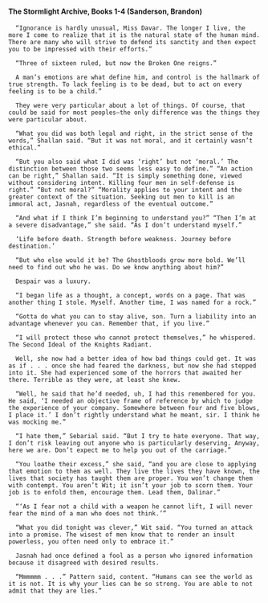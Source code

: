 #### The Stormlight Archive, Books 1-4 (Sanderson, Brandon)
      “Ignorance is hardly unusual, Miss Davar. The longer I live, the more I come to realize that it is the natural state of the human mind. There are many who will strive to defend its sanctity and then expect you to be impressed with their efforts.”

      “Three of sixteen ruled, but now the Broken One reigns.”

      A man’s emotions are what define him, and control is the hallmark of true strength. To lack feeling is to be dead, but to act on every feeling is to be a child.”

      They were very particular about a lot of things. Of course, that could be said for most peoples—the only difference was the things they were particular about.

      “What you did was both legal and right, in the strict sense of the words,” Shallan said. “But it was not moral, and it certainly wasn’t ethical.”

      “But you also said what I did was ‘right’ but not ‘moral.’ The distinction between those two seems less easy to define.” “An action can be right,” Shallan said. “It is simply something done, viewed without considering intent. Killing four men in self-defense is right.” “But not moral?” “Morality applies to your intent and the greater context of the situation. Seeking out men to kill is an immoral act, Jasnah, regardless of the eventual outcome.”

      “And what if I think I’m beginning to understand you?” “Then I’m at a severe disadvantage,” she said. “As I don’t understand myself.”

      ‘Life before death. Strength before weakness. Journey before destination.’

      “But who else would it be? The Ghostbloods grow more bold. We’ll need to find out who he was. Do we know anything about him?”

      Despair was a luxury.

      “I began life as a thought, a concept, words on a page. That was another thing I stole. Myself. Another time, I was named for a rock.”

      “Gotta do what you can to stay alive, son. Turn a liability into an advantage whenever you can. Remember that, if you live.”

      “I will protect those who cannot protect themselves,” he whispered. The Second Ideal of the Knights Radiant.

      Well, she now had a better idea of how bad things could get. It was as if . . . once she had feared the darkness, but now she had stepped into it. She had experienced some of the horrors that awaited her there. Terrible as they were, at least she knew.

      “Well, he said that he’d needed, uh, I had this remembered for you. He said, ‘I needed an objective frame of reference by which to judge the experience of your company. Somewhere between four and five blows, I place it.’ I don’t rightly understand what he meant, sir. I think he was mocking me.”

      “I hate them,” Sebarial said. “But I try to hate everyone. That way, I don’t risk leaving out anyone who is particularly deserving. Anyway, here we are. Don’t expect me to help you out of the carriage.”

      “You loathe their excess,” she said, “and you are close to applying that emotion to them as well. They live the lives they have known, the lives that society has taught them are proper. You won’t change them with contempt. You aren’t Wit; it isn’t your job to scorn them. Your job is to enfold them, encourage them. Lead them, Dalinar.”

      “‘As I fear not a child with a weapon he cannot lift, I will never fear the mind of a man who does not think.’”

      “What you did tonight was clever,” Wit said. “You turned an attack into a promise. The wisest of men know that to render an insult powerless, you often need only to embrace it.”

      Jasnah had once defined a fool as a person who ignored information because it disagreed with desired results.

      “Mmmmmm . . .” Pattern said, content. “Humans can see the world as it is not. It is why your lies can be so strong. You are able to not admit that they are lies.”

